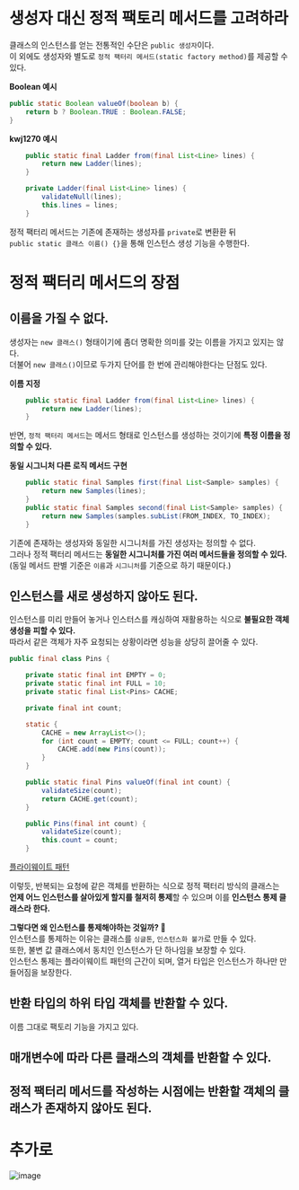 
생성자 대신 정적 팩토리 메서드를 고려하라  
==============================================

클래스의 인스턴스를 얻는 전통적인 수단은 `public 생성자`이다.    
이 외에도 생성자와 별도로 `정적 팩터리 메서드(static factory method)`를 제공할 수 있다.     

**Boolean 예시**
```java
public static Boolean valueOf(boolean b) {
    return b ? Boolean.TRUE : Boolean.FALSE;
}
```
  
**kwj1270 예시**
```java
    public static final Ladder from(final List<Line> lines) {
        return new Ladder(lines);
    }

    private Ladder(final List<Line> lines) {
        validateNull(lines);
        this.lines = lines;
    }
```
   
정적 팩터리 메서드는 기존에 존재하는 생성자를 `private`로 변환환 뒤          
`public static 클래스 이름() {}`을 통해 인스턴스 생성 기능을 수행한다.         
     
# 정적 팩터리 메서드의 장점 
## 이름을 가질 수 없다. 
생성자는 `new 클래스()` 형태이기에 좀더 명확한 의미를 갖는 이름을 가지고 있지는 않다.     
더불어 `new 클래스()`이므로 두가지 단어를 한 번에 관리해야한다는 단점도 있다.       

**이름 지정**
```java
    public static final Ladder from(final List<Line> lines) {
        return new Ladder(lines);
    }
```
반면, `정적 팩터리 메서드`는 메서드 형태로 인스턴스를 생성하는 것이기에 **특정 이름을 정의할 수 있다.**     
   
**동일 시그니처 다른 로직 메서드 구현**   
```java
    public static final Samples first(final List<Sample> samples) {
        return new Samples(lines);
    }
    public static final Samples second(final List<Sample> samples) {
        return new Samples(samples.subList(FROM_INDEX, TO_INDEX);
    }
```

기존에 존재하는 생성자와 동일한 시그니처를 가진 생성자는 정의할 수 없다.           
그러나 정적 팩터리 메서드는 **동일한 시그니처를 가진 여러 메서드들을 정의할 수 있다.**      
(동일 메서드 판별 기준은 `이름`과 `시그니처`를 기준으로 하기 때문이다.)      

## 인스턴스를 새로 생성하지 않아도 된다.   
인스턴스를 미리 만들어 놓거나 인스터스를 캐싱하여 재활용하는 식으로 **불필요한 객체 생성을 피할 수 있다.**                      
따라서 같은 객체가 자주 요청되는 상황이라면 성능을 상당히 끌어줄 수 있다.      
   
```java
public final class Pins {

    private static final int EMPTY = 0;
    private static final int FULL = 10;
    private static final List<Pins> CACHE;

    private final int count;

    static {
        CACHE = new ArrayList<>();
        for (int count = EMPTY; count <= FULL; count++) {
            CACHE.add(new Pins(count));
        }
    }

    public static final Pins valueOf(final int count) {
        validateSize(count);
        return CACHE.get(count);
    }

    public Pins(final int count) {
        validateSize(count);
        this.count = count;
    }
```  
    
[플라이웨이트 패턴]()
     
이렇듯, 반복되는 요청에 같은 객체를 반환하는 식으로 정적 팩터리 방식의 클래스는         
**언제 어느 인스턴스를 살아있게 할지를 철저히 통제**할 수 있으며 이를 **인스턴스 통제 클래스라 한다.**      
    
**그렇다면 왜 인스턴스를 통제해야하는 것일까? 🤔**       
인스턴스를 통제하는 이유는 클래스를 `싱글톤`, `인스턴스화 불가`로 만들 수 있다.         
또한, 불변 값 클래스에서 동치인 인스턴스가 단 하나임을 보장할 수 있다.         
인스턴스 통제는 플라이웨이트 패턴의 근간이 되며, 열거 타입은 인스턴스가 하나만 만들어짐을 보장한다.     









## 반환 타입의 하위 타입 객체를 반환할 수 있다.  
이름 그대로 팩토리 기능을 가지고 있다. 

## 매개변수에 따라 다른 클래스의 객체를 반환할 수 있다.  

## 정적 팩터리 메서드를 작성하는 시점에는 반환할 객체의 클래스가 존재하지 않아도 된다.   


# 추가로 
![image](https://user-images.githubusercontent.com/50267433/125010810-38f77f80-e0a2-11eb-8ef0-14d86adce881.png)


